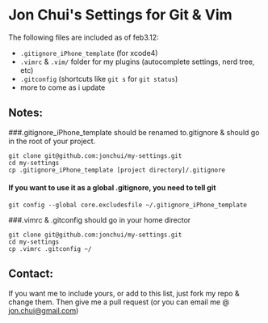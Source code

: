 Jon Chui's Settings for Git & Vim
==================

The following files are included as of feb3.12:

* `.gitignore_iPhone_template` (for xcode4)
* `.vimrc` & `.vim/` folder for my plugins (autocomplete settings, nerd tree, etc)
* `.gitconfig` (shortcuts like `git s` for `git status`)
* more to come as i update

Notes:
-------------

###.gitignore_iPhone_template should be renamed to.gitignore & should go in the root of your project.  
    
    git clone git@github.com:jonchui/my-settings.git
    cd my-settings
    cp .gitignore_iPhone_template [project directory]/.gitignore

#### If you want to use it as a global .gitignore, you need to tell git

    git config --global core.excludesfile ~/.gitignore_iPhone_template

###.vimrc & .gitconfig should go in your home director
    
    git clone git@github.com:jonchui/my-settings.git
    cd my-settings
    cp .vimrc .gitconfig ~/

Contact:
------------
If you want me to include yours, or add to this list, just fork my repo & change them. Then give me a pull request (or you can email me @ jon.chui@gmail.com)
